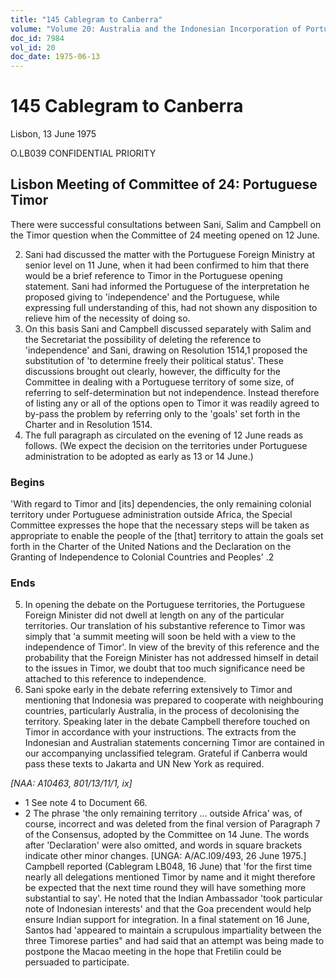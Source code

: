```yaml
---
title: "145 Cablegram to Canberra"
volume: "Volume 20: Australia and the Indonesian Incorporation of Portuguese Timor, 1974-1976"
doc_id: 7984
vol_id: 20
doc_date: 1975-06-13
---
```


# 145 Cablegram to Canberra

Lisbon, 13 June 1975

O.LB039 CONFIDENTIAL PRIORITY

## Lisbon Meeting of Committee of 24: Portuguese Timor

There were successful consultations between Sani, Salim and Campbell on the Timor question when the Committee of 24 meeting opened on 12 June.

  2. Sani had discussed the matter with the Portuguese Foreign Ministry at senior level on 11 June, when it had been confirmed to him that there would be a brief reference to Timor in the Portuguese opening statement. Sani had informed the Portuguese of the interpretation he proposed giving to 'independence' and the Portuguese, while expressing full understanding of this, had not shown any disposition to relieve him of the necessity of doing so.
  3. On this basis Sani and Campbell discussed separately with Salim and the Secretariat the possibility of deleting the reference to 'independence' and Sani, drawing on Resolution 1514,1 proposed the substitution of 'to determine freely their political status'. These discussions brought out clearly, however, the difficulty for the Committee in dealing with a Portuguese territory of some size, of referring to self-determination but not independence. Instead therefore of listing any or all of the options open to Timor it was readily agreed to by-pass the problem by referring only to the 'goals' set forth in the Charter and in Resolution 1514.
  4. The full paragraph as circulated on the evening of 12 June reads as follows. (We expect the decision on the territories under Portuguese administration to be adopted as early as 13 or 14 June.)



### Begins

'With regard to Timor and [its] dependencies, the only remaining colonial territory under Portuguese administration outside Africa, the Special Committee expresses the hope that the necessary steps will be taken as appropriate to enable the people of the [that] territory to attain the goals set forth in the Charter of the United Nations and the Declaration on the Granting of Independence to Colonial Countries and Peoples' .2

### Ends

  5. In opening the debate on the Portuguese territories, the Portuguese Foreign Minister did not dwell at length on any of the particular territories. Our translation of his substantive reference to Timor was simply that 'a summit meeting will soon be held with a view to the independence of Timor'. In view of the brevity of this reference and the probability that the Foreign Minister has not addressed himself in detail to the issues in Timor, we doubt that too much significance need be attached to this reference to independence.
  6. Sani spoke early in the debate referring extensively to Timor and mentioning that Indonesia was prepared to cooperate with neighbouring countries, particularly Australia, in the process of decolonising the territory. Speaking later in the debate Campbell therefore touched on Timor in accordance with your instructions. The extracts from the Indonesian and Australian statements concerning Timor are contained in our accompanying unclassified telegram. Grateful if Canberra would pass these texts to Jakarta and UN New York as required.



_[NAA: A10463, 801/13/11/1, ix]_

  * 1 See note 4 to Document 66.
  * 2 The phrase 'the only remaining territory ... outside Africa' was, of course, incorrect and was deleted from the final version of Paragraph 7 of the Consensus, adopted by the Committee on 14 June. The words after 'Declaration' were also omitted, and words in square brackets indicate other minor changes. [UNGA: A/AC.l09/493, 26 June 1975.] Campbell reported (Cablegram LB048, 16 June) that 'for the first time nearly all delegations mentioned Timor by name and it might therefore be expected that the next time round they will have something more substantial to say'. He noted that the Indian Ambassador 'took particular note of Indonesian interests' and that the Goa precendent would help ensure Indian support for integration. In a final statement on 16 June, Santos had 'appeared to maintain a scrupulous impartiality between the three Timorese parties" and had said that an attempt was being made to postpone the Macao meeting in the hope that Fretilin could be persuaded to participate.


